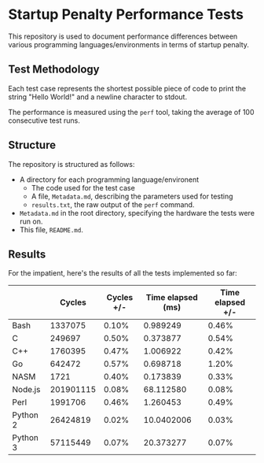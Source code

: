# Startup Penalty Performance Tests

This repository is used to document performance differences between various
programming languages/environments in terms of startup penalty.

## Test Methodology

Each test case represents the shortest possible piece of code to print the string
"Hello World!" and a newline character to stdout.

The performance is measured using the `perf` tool, taking the average of 100
consecutive test runs.

## Structure

The repository is structured as follows:
* A directory for each programming language/environent
    - The code used for the test case
    - A file, `Metadata.md`, describing the parameters used for testing
    - `results.txt`, the raw output of the `perf` command.
* `Metadata.md` in the root directory, specifying the hardware the tests were
  run on.
* This file, `README.md`.

## Results

For the impatient, here's the results of all the tests implemented so far:

|          | Cycles    | Cycles +/- | Time elapsed (ms) | Time elapsed +/- |
|----------|-----------|------------|-------------------|------------------|
| Bash     | 1337075   | 0.10%      | 0.989249          | 0.46%            |
| C        | 249697    | 0.50%      | 0.373877          | 0.54%            |
| C++      | 1760395   | 0.47%      | 1.006922          | 0.42%            |
| Go       | 642472    | 0.57%      | 0.698718          | 1.20%            |
| NASM     | 1721      | 0.40%      | 0.173839          | 0.33%
| Node.js  | 201901115 | 0.08%      | 68.112580         | 0.08%            |
| Perl     | 1991706   | 0.46%      | 1.260453          | 0.49%            |
| Python 2 | 26424819  | 0.02%      | 10.0402006        | 0.03%            |
| Python 3 | 57115449  | 0.07%      | 20.373277         | 0.07%            |
